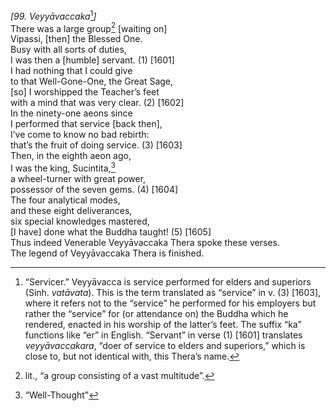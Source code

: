 *\[99. Veyyāvaccaka*[^1]*\]*  
There was a large group[^2] \[waiting on\]  
Vipassi, \[then\] the Blessed One.  
Busy with all sorts of duties,  
I was then a \[humble\] servant. (1) \[1601\]  
I had nothing that I could give  
to that Well-Gone-One, the Great Sage,  
\[so\] I worshipped the Teacher’s feet  
with a mind that was very clear. (2) \[1602\]  
In the ninety-one aeons since  
I performed that service \[back then\],  
I’ve come to know no bad rebirth:  
that’s the fruit of doing service. (3) \[1603\]  
Then, in the eighth aeon ago,  
I was the king, Sucintita,[^3]  
a wheel-turner with great power,  
possessor of the seven gems. (4) \[1604\]  
The four analytical modes,  
and these eight deliverances,  
six special knowledges mastered,  
\[I have\] done what the Buddha taught! (5) \[1605\]  
Thus indeed Venerable Veyyāvaccaka Thera spoke these verses.  
The legend of Veyyāvaccaka Thera is finished.  
[^1]: “Servicer.” Veyyāvacca is service performed for elders and
    superiors (Sinh. *vatāvata*). This is the term translated as
    “service” in v. (3) \[1603\], where it refers not to the “service”
    he performed for his employers but rather the “service” for (or
    attendance on) the Buddha which he rendered, enacted in his worship
    of the latter’s feet. The suffix “ka” functions like “er” in
    English. “Servant” in verse (1) \[1601\] translates
    *veyyāvaccakara*, “doer of service to elders and superiors,” which
    is close to, but not identical with, this Thera’s name.  
[^2]: lit., “a group consisting of a vast multitude”.  
[^3]: “Well-Thought”
